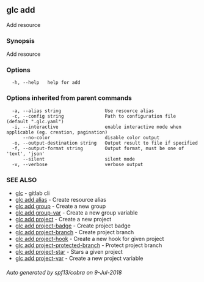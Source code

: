 ## glc add

Add resource

### Synopsis

Add resource

### Options

```
  -h, --help   help for add
```

### Options inherited from parent commands

```
  -a, --alias string                Use resource alias
  -c, --config string               Path to configuration file (default ".glc.yaml")
  -i, --interactive                 enable interactive mode when applicable (eg. creation, pagination)
      --no-color                    disable color output
  -o, --output-destination string   Output result to file if specified
  -f, --output-format string        Output format, must be one of 'text', 'json'
      --silent                      silent mode
  -v, --verbose                     verbose output
```

### SEE ALSO

* [glc](glc.md)	 - gitlab cli
* [glc add alias](glc_add_alias.md)	 - Create resource alias
* [glc add group](glc_add_group.md)	 - Create a new group
* [glc add group-var](glc_add_group-var.md)	 - Create a new group variable
* [glc add project](glc_add_project.md)	 - Create a new project
* [glc add project-badge](glc_add_project-badge.md)	 - Create project badge
* [glc add project-branch](glc_add_project-branch.md)	 - Create project branch
* [glc add project-hook](glc_add_project-hook.md)	 - Create a new hook for given project
* [glc add project-protected-branch](glc_add_project-protected-branch.md)	 - Protect project branch
* [glc add project-star](glc_add_project-star.md)	 - Stars a given project
* [glc add project-var](glc_add_project-var.md)	 - Create a new project variable

###### Auto generated by spf13/cobra on 9-Jul-2018
